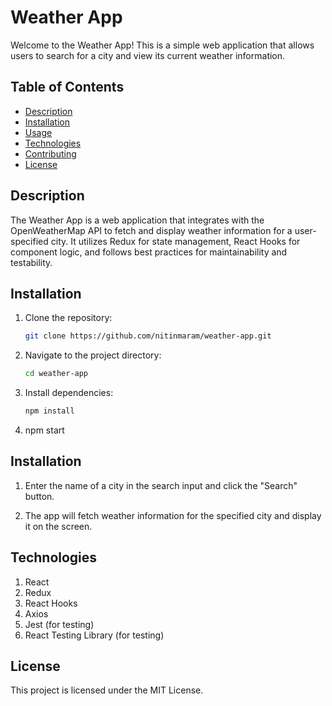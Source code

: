 # Weather App

Welcome to the Weather App! This is a simple web application that allows users to search for a city and view its current weather information.

## Table of Contents

- [Description](#description)
- [Installation](#installation)
- [Usage](#usage)
- [Technologies](#technologies)
- [Contributing](#contributing)
- [License](#license)

## Description

The Weather App is a web application that integrates with the OpenWeatherMap API to fetch and display weather information for a user-specified city. It utilizes Redux for state management, React Hooks for component logic, and follows best practices for maintainability and testability.

## Installation

1. Clone the repository:

   ```bash
   git clone https://github.com/nitinmaram/weather-app.git

2. Navigate to the project directory:

    ```bash
   cd weather-app

3. Install dependencies:

    ```bash
   npm install

4. npm start

## Installation

1. Enter the name of a city in the search input and click the "Search" button.

2. The app will fetch weather information for the specified city and display it on the screen.


## Technologies

1. React
2. Redux
3. React Hooks
4. Axios
5. Jest (for testing)
6. React Testing Library (for testing)

## License

This project is licensed under the MIT License.



